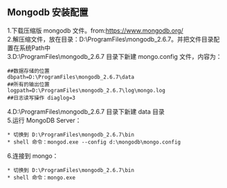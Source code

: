 ## Mongodb 安装配置   

1.下载压缩版 mongodb 文件。from:https://www.mongodb.org/    
2.解压缩文件，放在目录：D:\ProgramFiles\mongodb_2.6.7。并把文件目录配置在系统Path中   
3.D:\ProgramFiles\mongodb_2.6.7 目录下新建 mongo.config 文件，内容为：   

    ##数据存储的位置 
    dbpath=D:\ProgramFiles\mongodb_2.6.7\data
    ##所有的输出位置 
    logpath=D:\ProgramFiles\mongodb_2.6.7\log\mongo.log 
    ##日志读写操作 diaglog=3   
4.D:\ProgramFiles\mongodb_2.6.7 目录下新建 data 目录   
5.运行 MongoDB Server：   

	* 切换到 D:\ProgramFiles\mongodb_2.6.7\bin   
	* shell 命令：mongod.exe --config d:\mongodb\mongo.config   
6.连接到 mongo：   

	* 切换到 D:\ProgramFiles\mongodb_2.6.7\bin  
	* shell 命令：mongo.exe
